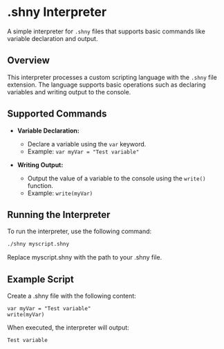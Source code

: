 # .shny Interpreter

A simple interpreter for `.shny` files that supports basic commands like variable declaration and output.

## Overview

This interpreter processes a custom scripting language with the `.shny` file extension. The language supports basic operations such as declaring variables and writing output to the console.

## Supported Commands

- **Variable Declaration:**
  - Declare a variable using the `var` keyword.
  - Example: `var myVar = "Test variable"`

- **Writing Output:**
  - Output the value of a variable to the console using the `write()` function.
  - Example: `write(myVar)`

## Running the Interpreter

To run the interpreter, use the following command:

```sh
./shny myscript.shny
```
Replace myscript.shny with the path to your .shny file.

## Example Script

Create a .shny file with the following content:
```.shny
var myVar = "Test variable"
write(myVar)
```
When executed, the interpreter will output:

```sh
Test variable
```
